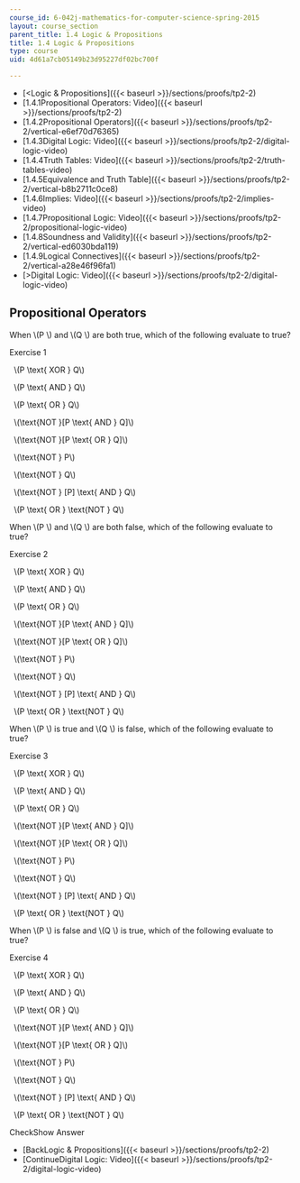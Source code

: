 ```yaml
---
course_id: 6-042j-mathematics-for-computer-science-spring-2015
layout: course_section
parent_title: 1.4 Logic & Propositions
title: 1.4 Logic & Propositions
type: course
uid: 4d61a7cb05149b23d95227df02bc700f

---
```


*   [<Logic & Propositions]({{< baseurl >}}/sections/proofs/tp2-2)
*   [1.4.1Propositional Operators: Video]({{< baseurl >}}/sections/proofs/tp2-2)
*   [1.4.2Propositional Operators]({{< baseurl >}}/sections/proofs/tp2-2/vertical-e6ef70d76365)
*   [1.4.3Digital Logic: Video]({{< baseurl >}}/sections/proofs/tp2-2/digital-logic-video)
*   [1.4.4Truth Tables: Video]({{< baseurl >}}/sections/proofs/tp2-2/truth-tables-video)
*   [1.4.5Equivalence and Truth Table]({{< baseurl >}}/sections/proofs/tp2-2/vertical-b8b2711c0ce8)
*   [1.4.6Implies: Video]({{< baseurl >}}/sections/proofs/tp2-2/implies-video)
*   [1.4.7Propositional Logic: Video]({{< baseurl >}}/sections/proofs/tp2-2/propositional-logic-video)
*   [1.4.8Soundness and Validity]({{< baseurl >}}/sections/proofs/tp2-2/vertical-ed6030bda119)
*   [1.4.9Logical Connectives]({{< baseurl >}}/sections/proofs/tp2-2/vertical-a28e46f96fa1)
*   [\>Digital Logic: Video]({{< baseurl >}}/sections/proofs/tp2-2/digital-logic-video)

Propositional Operators
-----------------------

When \\(P \\) and \\(Q \\) are both true, which of the following evaluate to true?

Exercise 1

&nbsp; \\(P \\text{ XOR } Q\\) &nbsp;

&nbsp; \\(P \\text{ AND } Q\\) &nbsp;

&nbsp; \\(P \\text{ OR } Q\\) &nbsp;

&nbsp; \\(\\text{NOT }\[P \\text{ AND } Q\]\\) &nbsp;

&nbsp; \\(\\text{NOT }\[P \\text{ OR } Q\]\\) &nbsp;

&nbsp; \\(\\text{NOT } P\\) &nbsp;

&nbsp; \\(\\text{NOT } Q\\) &nbsp;

&nbsp; \\(\\text{NOT } \[P\] \\text{ AND } Q\\) &nbsp;

&nbsp; \\(P \\text{ OR } \\text{NOT } Q\\) &nbsp;

When \\(P \\) and \\(Q \\) are both false, which of the following evaluate to true?

Exercise 2

&nbsp; \\(P \\text{ XOR } Q\\) &nbsp;

&nbsp; \\(P \\text{ AND } Q\\) &nbsp;

&nbsp; \\(P \\text{ OR } Q\\) &nbsp;

&nbsp; \\(\\text{NOT }\[P \\text{ AND } Q\]\\) &nbsp;

&nbsp; \\(\\text{NOT }\[P \\text{ OR } Q\]\\) &nbsp;

&nbsp; \\(\\text{NOT } P\\) &nbsp;

&nbsp; \\(\\text{NOT } Q\\) &nbsp;

&nbsp; \\(\\text{NOT } \[P\] \\text{ AND } Q\\) &nbsp;

&nbsp; \\(P \\text{ OR } \\text{NOT } Q\\) &nbsp;

When \\(P \\) is true and \\(Q \\) is false, which of the following evaluate to true?

Exercise 3

&nbsp; \\(P \\text{ XOR } Q\\) &nbsp;

&nbsp; \\(P \\text{ AND } Q\\) &nbsp;

&nbsp; \\(P \\text{ OR } Q\\) &nbsp;

&nbsp; \\(\\text{NOT }\[P \\text{ AND } Q\]\\) &nbsp;

&nbsp; \\(\\text{NOT }\[P \\text{ OR } Q\]\\) &nbsp;

&nbsp; \\(\\text{NOT } P\\) &nbsp;

&nbsp; \\(\\text{NOT } Q\\) &nbsp;

&nbsp; \\(\\text{NOT } \[P\] \\text{ AND } Q\\) &nbsp;

&nbsp; \\(P \\text{ OR } \\text{NOT } Q\\) &nbsp;

When \\(P \\) is false and \\(Q \\) is true, which of the following evaluate to true?

Exercise 4

&nbsp; \\(P \\text{ XOR } Q\\) &nbsp;

&nbsp; \\(P \\text{ AND } Q\\) &nbsp;

&nbsp; \\(P \\text{ OR } Q\\) &nbsp;

&nbsp; \\(\\text{NOT }\[P \\text{ AND } Q\]\\) &nbsp;

&nbsp; \\(\\text{NOT }\[P \\text{ OR } Q\]\\) &nbsp;

&nbsp; \\(\\text{NOT } P\\) &nbsp;

&nbsp; \\(\\text{NOT } Q\\) &nbsp;

&nbsp; \\(\\text{NOT } \[P\] \\text{ AND } Q\\) &nbsp;

&nbsp; \\(P \\text{ OR } \\text{NOT } Q\\) &nbsp;

CheckShow Answer

*   [BackLogic & Propositions]({{< baseurl >}}/sections/proofs/tp2-2)
*   [ContinueDigital Logic: Video]({{< baseurl >}}/sections/proofs/tp2-2/digital-logic-video)